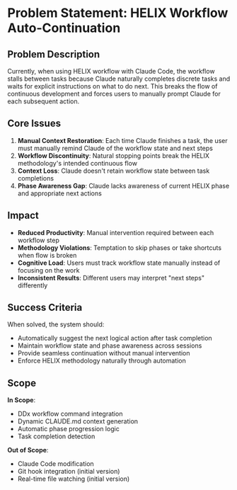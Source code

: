 # Problem Statement: HELIX Workflow Auto-Continuation

## Problem Description

Currently, when using HELIX workflow with Claude Code, the workflow stalls between tasks because Claude naturally completes discrete tasks and waits for explicit instructions on what to do next. This breaks the flow of continuous development and forces users to manually prompt Claude for each subsequent action.

## Core Issues

1. **Manual Context Restoration**: Each time Claude finishes a task, the user must manually remind Claude of the workflow state and next steps
2. **Workflow Discontinuity**: Natural stopping points break the HELIX methodology's intended continuous flow
3. **Context Loss**: Claude doesn't retain workflow state between task completions
4. **Phase Awareness Gap**: Claude lacks awareness of current HELIX phase and appropriate next actions

## Impact

- **Reduced Productivity**: Manual intervention required between each workflow step
- **Methodology Violations**: Temptation to skip phases or take shortcuts when flow is broken
- **Cognitive Load**: Users must track workflow state manually instead of focusing on the work
- **Inconsistent Results**: Different users may interpret "next steps" differently

## Success Criteria

When solved, the system should:
- Automatically suggest the next logical action after task completion
- Maintain workflow state and phase awareness across sessions
- Provide seamless continuation without manual intervention
- Enforce HELIX methodology naturally through automation

## Scope

**In Scope**:
- DDx workflow command integration
- Dynamic CLAUDE.md context generation
- Automatic phase progression logic
- Task completion detection

**Out of Scope**:
- Claude Code modification
- Git hook integration (initial version)
- Real-time file watching (initial version)